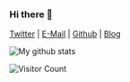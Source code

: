 ### Hi there 👋

[Twitter](https://twitter.com/C01dSnap) | [E-Mail](mailto:coldwave96@protonmail.com) | [Github](https://github.com/Coldwave96) | [Blog](https://coldwave96.github.io/)

<img src="https://github-readme-stats.vercel.app/api?username=Coldwave96&show_icons=true&theme=dracula&include_all_commits=true&count_private=true&layout=compact" alt="My github stats"/>

![Visitor Count](https://profile-counter.glitch.me/Coldwave96/count.svg)
